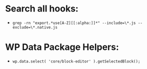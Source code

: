 # Search all hooks:
- `grep -rn "export.*use[A-Z][[:alpha:]]*" --include=\*.js --exclude=\*.native.js`

# WP Data Package Helpers:
- `wp.data.select( 'core/block-editor' ).getSelectedBlock();`
